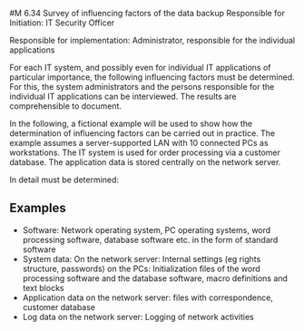 #M 6.34 Survey of influencing factors of the data backup
Responsible for Initiation: IT Security Officer

Responsible for implementation: Administrator, responsible for the individual applications

For each IT system, and possibly even for individual IT applications of particular importance, the following influencing factors must be determined. For this, the system administrators and the persons responsible for the individual IT applications can be interviewed. The results are comprehensible to document.

In the following, a fictional example will be used to show how the determination of influencing factors can be carried out in practice. The example assumes a server-supported LAN with 10 connected PCs as workstations. The IT system is used for order processing via a customer database. The application data is stored centrally on the network server.

In detail must be determined:



## Examples 
* Software: Network operating system, PC operating systems, word processing software, database software etc. in the form of standard software
* System data: On the network server: Internal settings (eg rights structure, passwords) on the PCs: Initialization files of the word processing software and the database software, macro definitions and text blocks
* Application data on the network server: files with correspondence, customer database
* Log data on the network server: Logging of network activities




